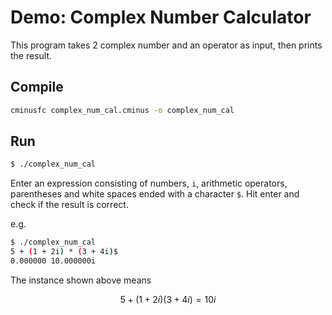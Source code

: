 # Demo: Complex Number Calculator

This program takes 2 complex number and an operator as input, then prints the result. 

## Compile

```bash
cminusfc complex_num_cal.cminus -o complex_num_cal
```

## Run

```bash
$ ./complex_num_cal
```

Enter an expression consisting of numbers, `i`, arithmetic operators, parentheses and white spaces ended with a character `$`. 
Hit enter and check if the result is correct. 

e.g. 

```bash
$ ./complex_num_cal
5 + (1 + 2i) * (3 + 4i)$
0.000000 10.000000i
```

The instance shown above means

$$
5+(1+2i)(3+4i)=10i
$$
